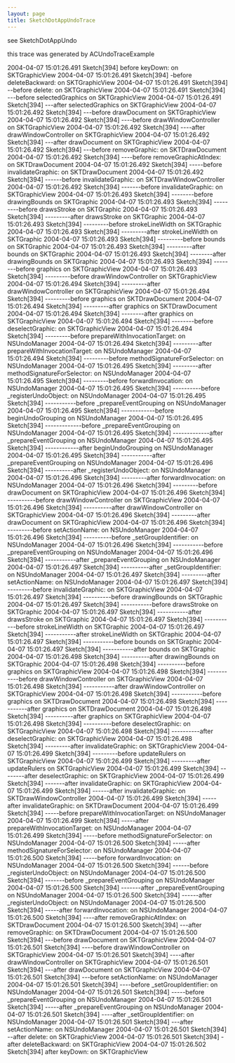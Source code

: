```yaml
---
layout: page
title: SketchDotAppUndoTrace
---
```


see SketchDotAppUndo

this trace was generated by ACUndoTraceExample

    
2004-04-07 15:01:26.491 Sketch[394] before keyDown: on SKTGraphicView
2004-04-07 15:01:26.491 Sketch[394] -before deleteBackward: on SKTGraphicView
2004-04-07 15:01:26.491 Sketch[394] --before delete: on SKTGraphicView
2004-04-07 15:01:26.491 Sketch[394] ---before selectedGraphics on SKTGraphicView
2004-04-07 15:01:26.491 Sketch[394] ---after selectedGraphics on SKTGraphicView
2004-04-07 15:01:26.492 Sketch[394] ---before drawDocument on SKTGraphicView
2004-04-07 15:01:26.492 Sketch[394] ----before drawWindowController on SKTGraphicView
2004-04-07 15:01:26.492 Sketch[394] ----after drawWindowController on SKTGraphicView
2004-04-07 15:01:26.492 Sketch[394] ---after drawDocument on SKTGraphicView
2004-04-07 15:01:26.492 Sketch[394] ---before removeGraphic: on SKTDrawDocument
2004-04-07 15:01:26.492 Sketch[394] ----before removeGraphicAtIndex: on SKTDrawDocument
2004-04-07 15:01:26.492 Sketch[394] -----before invalidateGraphic: on SKTDrawDocument
2004-04-07 15:01:26.492 Sketch[394] ------before invalidateGraphic: on SKTDrawWindowController
2004-04-07 15:01:26.492 Sketch[394] -------before invalidateGraphic: on SKTGraphicView
2004-04-07 15:01:26.493 Sketch[394] --------before drawingBounds on SKTGraphic
2004-04-07 15:01:26.493 Sketch[394] ---------before drawsStroke on SKTGraphic
2004-04-07 15:01:26.493 Sketch[394] ---------after drawsStroke on SKTGraphic
2004-04-07 15:01:26.493 Sketch[394] ---------before strokeLineWidth on SKTGraphic
2004-04-07 15:01:26.493 Sketch[394] ---------after strokeLineWidth on SKTGraphic
2004-04-07 15:01:26.493 Sketch[394] ---------before bounds on SKTGraphic
2004-04-07 15:01:26.493 Sketch[394] ---------after bounds on SKTGraphic
2004-04-07 15:01:26.493 Sketch[394] --------after drawingBounds on SKTGraphic
2004-04-07 15:01:26.493 Sketch[394] --------before graphics on SKTGraphicView
2004-04-07 15:01:26.493 Sketch[394] ---------before drawWindowController on SKTGraphicView
2004-04-07 15:01:26.494 Sketch[394] ---------after drawWindowController on SKTGraphicView
2004-04-07 15:01:26.494 Sketch[394] ---------before graphics on SKTDrawDocument
2004-04-07 15:01:26.494 Sketch[394] ---------after graphics on SKTDrawDocument
2004-04-07 15:01:26.494 Sketch[394] --------after graphics on SKTGraphicView
2004-04-07 15:01:26.494 Sketch[394] --------before deselectGraphic: on SKTGraphicView
2004-04-07 15:01:26.494 Sketch[394] ---------before prepareWithInvocationTarget: on NSUndoManager
2004-04-07 15:01:26.494 Sketch[394] ---------after prepareWithInvocationTarget: on NSUndoManager
2004-04-07 15:01:26.494 Sketch[394] ---------before methodSignatureForSelector: on NSUndoManager
2004-04-07 15:01:26.495 Sketch[394] ---------after methodSignatureForSelector: on NSUndoManager
2004-04-07 15:01:26.495 Sketch[394] ---------before forwardInvocation: on NSUndoManager
2004-04-07 15:01:26.495 Sketch[394] ----------before _registerUndoObject: on NSUndoManager
2004-04-07 15:01:26.495 Sketch[394] -----------before _prepareEventGrouping on NSUndoManager
2004-04-07 15:01:26.495 Sketch[394] ------------before beginUndoGrouping on NSUndoManager
2004-04-07 15:01:26.495 Sketch[394] -------------before _prepareEventGrouping on NSUndoManager
2004-04-07 15:01:26.495 Sketch[394] -------------after _prepareEventGrouping on NSUndoManager
2004-04-07 15:01:26.495 Sketch[394] ------------after beginUndoGrouping on NSUndoManager
2004-04-07 15:01:26.495 Sketch[394] -----------after _prepareEventGrouping on NSUndoManager
2004-04-07 15:01:26.496 Sketch[394] ----------after _registerUndoObject: on NSUndoManager
2004-04-07 15:01:26.496 Sketch[394] ---------after forwardInvocation: on NSUndoManager
2004-04-07 15:01:26.496 Sketch[394] ---------before drawDocument on SKTGraphicView
2004-04-07 15:01:26.496 Sketch[394] ----------before drawWindowController on SKTGraphicView
2004-04-07 15:01:26.496 Sketch[394] ----------after drawWindowController on SKTGraphicView
2004-04-07 15:01:26.496 Sketch[394] ---------after drawDocument on SKTGraphicView
2004-04-07 15:01:26.496 Sketch[394] ---------before setActionName: on NSUndoManager
2004-04-07 15:01:26.496 Sketch[394] ----------before _setGroupIdentifier: on NSUndoManager
2004-04-07 15:01:26.496 Sketch[394] -----------before _prepareEventGrouping on NSUndoManager
2004-04-07 15:01:26.496 Sketch[394] -----------after _prepareEventGrouping on NSUndoManager
2004-04-07 15:01:26.497 Sketch[394] ----------after _setGroupIdentifier: on NSUndoManager
2004-04-07 15:01:26.497 Sketch[394] ---------after setActionName: on NSUndoManager
2004-04-07 15:01:26.497 Sketch[394] ---------before invalidateGraphic: on SKTGraphicView
2004-04-07 15:01:26.497 Sketch[394] ----------before drawingBounds on SKTGraphic
2004-04-07 15:01:26.497 Sketch[394] -----------before drawsStroke on SKTGraphic
2004-04-07 15:01:26.497 Sketch[394] -----------after drawsStroke on SKTGraphic
2004-04-07 15:01:26.497 Sketch[394] -----------before strokeLineWidth on SKTGraphic
2004-04-07 15:01:26.497 Sketch[394] -----------after strokeLineWidth on SKTGraphic
2004-04-07 15:01:26.497 Sketch[394] -----------before bounds on SKTGraphic
2004-04-07 15:01:26.497 Sketch[394] -----------after bounds on SKTGraphic
2004-04-07 15:01:26.498 Sketch[394] ----------after drawingBounds on SKTGraphic
2004-04-07 15:01:26.498 Sketch[394] ----------before graphics on SKTGraphicView
2004-04-07 15:01:26.498 Sketch[394] -----------before drawWindowController on SKTGraphicView
2004-04-07 15:01:26.498 Sketch[394] -----------after drawWindowController on SKTGraphicView
2004-04-07 15:01:26.498 Sketch[394] -----------before graphics on SKTDrawDocument
2004-04-07 15:01:26.498 Sketch[394] -----------after graphics on SKTDrawDocument
2004-04-07 15:01:26.498 Sketch[394] ----------after graphics on SKTGraphicView
2004-04-07 15:01:26.498 Sketch[394] ----------before deselectGraphic: on SKTGraphicView
2004-04-07 15:01:26.498 Sketch[394] ----------after deselectGraphic: on SKTGraphicView
2004-04-07 15:01:26.498 Sketch[394] ---------after invalidateGraphic: on SKTGraphicView
2004-04-07 15:01:26.499 Sketch[394] ---------before updateRulers on SKTGraphicView
2004-04-07 15:01:26.499 Sketch[394] ---------after updateRulers on SKTGraphicView
2004-04-07 15:01:26.499 Sketch[394] --------after deselectGraphic: on SKTGraphicView
2004-04-07 15:01:26.499 Sketch[394] -------after invalidateGraphic: on SKTGraphicView
2004-04-07 15:01:26.499 Sketch[394] ------after invalidateGraphic: on SKTDrawWindowController
2004-04-07 15:01:26.499 Sketch[394] -----after invalidateGraphic: on SKTDrawDocument
2004-04-07 15:01:26.499 Sketch[394] -----before prepareWithInvocationTarget: on NSUndoManager
2004-04-07 15:01:26.499 Sketch[394] -----after prepareWithInvocationTarget: on NSUndoManager
2004-04-07 15:01:26.499 Sketch[394] -----before methodSignatureForSelector: on NSUndoManager
2004-04-07 15:01:26.500 Sketch[394] -----after methodSignatureForSelector: on NSUndoManager
2004-04-07 15:01:26.500 Sketch[394] -----before forwardInvocation: on NSUndoManager
2004-04-07 15:01:26.500 Sketch[394] ------before _registerUndoObject: on NSUndoManager
2004-04-07 15:01:26.500 Sketch[394] -------before _prepareEventGrouping on NSUndoManager
2004-04-07 15:01:26.500 Sketch[394] -------after _prepareEventGrouping on NSUndoManager
2004-04-07 15:01:26.500 Sketch[394] ------after _registerUndoObject: on NSUndoManager
2004-04-07 15:01:26.500 Sketch[394] -----after forwardInvocation: on NSUndoManager
2004-04-07 15:01:26.500 Sketch[394] ----after removeGraphicAtIndex: on SKTDrawDocument
2004-04-07 15:01:26.500 Sketch[394] ---after removeGraphic: on SKTDrawDocument
2004-04-07 15:01:26.500 Sketch[394] ---before drawDocument on SKTGraphicView
2004-04-07 15:01:26.501 Sketch[394] ----before drawWindowController on SKTGraphicView
2004-04-07 15:01:26.501 Sketch[394] ----after drawWindowController on SKTGraphicView
2004-04-07 15:01:26.501 Sketch[394] ---after drawDocument on SKTGraphicView
2004-04-07 15:01:26.501 Sketch[394] ---before setActionName: on NSUndoManager
2004-04-07 15:01:26.501 Sketch[394] ----before _setGroupIdentifier: on NSUndoManager
2004-04-07 15:01:26.501 Sketch[394] -----before _prepareEventGrouping on NSUndoManager
2004-04-07 15:01:26.501 Sketch[394] -----after _prepareEventGrouping on NSUndoManager
2004-04-07 15:01:26.501 Sketch[394] ----after _setGroupIdentifier: on NSUndoManager
2004-04-07 15:01:26.501 Sketch[394] ---after setActionName: on NSUndoManager
2004-04-07 15:01:26.501 Sketch[394] --after delete: on SKTGraphicView
2004-04-07 15:01:26.501 Sketch[394] -after deleteBackward: on SKTGraphicView
2004-04-07 15:01:26.502 Sketch[394] after keyDown: on SKTGraphicView

